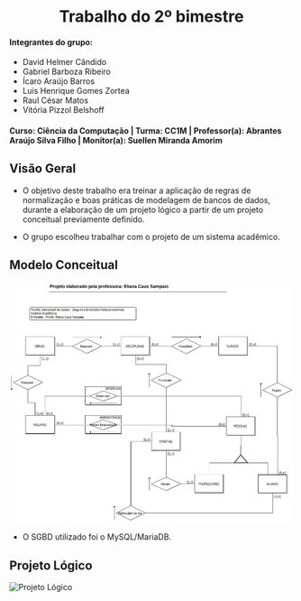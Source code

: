 <div align="center">
 
  # Trabalho do 2º bimestre
 
</div>

#### Integrantes do grupo: 
- David Helmer Cândido
- Gabriel Barboza Ribeiro
- Ícaro Araújo Barros
- Luis Henrique Gomes Zortea
- Raul César Matos
- Vitória Pizzol Belshoff  
#### Curso: Ciência da Computação | Turma: CC1M | Professor(a): Abrantes Araújo Silva Filho | Monitor(a): Suellen Miranda Amorim 

## Visão Geral

- O objetivo deste trabalho era treinar a aplicação de regras de normalização e boas práticas de modelagem de bancos de dados, durante a elaboração de um projeto lógico a partir de um projeto conceitual previamente definido.

- O grupo escolheu trabalhar com o projeto de um sistema acadêmico.

## Modelo Conceitual

![Modelo Conceitual](https://github.com/LuisHZortea/uvv_bd_1_cc1m/blob/main/Trabalho/modelo_conceitual.png)

- O SGBD utilizado foi o MySQL/MariaDB.

## Projeto Lógico

![Projeto Lógico](https://github.com/LuisHZortea/uvv_bd_1_cc1m/blob/main/Trabalho/projeto_lógico.png)
